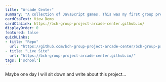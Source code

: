 ```yaml
---
title: "Arcade Center"
summary: "A collection of JavaScript games. This was my first group project."
cardCtaText: View Demo
cardCtaLink: https://bch-group-project-arcade-center.github.io/
displayOrder: 0
featured: false
quickLinks:
- title: "Repo"
  url: "https://github.com/bch-group-project-arcade-center/bch-group-project-arcade-center.github.io"
- title: "Live Site"
  url: "https://bch-group-project-arcade-center.github.io/"
tags: ['school']
---
```

Maybe one day I will sit down and write about this project...
